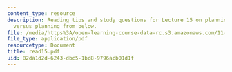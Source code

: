```yaml
---
content_type: resource
description: Reading tips and study questions for Lecture 15 on planning from above
  versus planning from below.
file: /media/https%3A/open-learning-course-data-rc.s3.amazonaws.com/11-201-gateway-planning-action-fall-2007/82da1d2d6243dbc51bc89796acb01d1f_read15.pdf
file_type: application/pdf
resourcetype: Document
title: read15.pdf
uid: 82da1d2d-6243-dbc5-1bc8-9796acb01d1f
---
```

